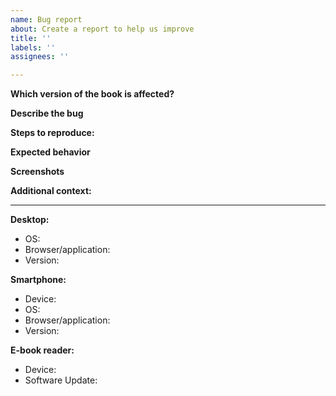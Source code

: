 ```yaml
---
name: Bug report
about: Create a report to help us improve
title: ''
labels: ''
assignees: ''

---
```


<!-- Before filing a bug please check the following: -->
<!-- * There's no existing/similar bug report. -->
<!-- * This bug report is about a single actionable bug. -->
<!-- * This bug is about the Pro Git book, version 2, English language. -->
<!-- * This bug is about the book as found on the [website](https://www.git-scm.com/book/en/v2) or the pdf. -->
<!-- * If you found a issue in the pdf/epub/mobi files, you've checked if the problem is also present in the Pro Git book on the [website](https://www.git-scm.com/book/en/v2). -->
<!-- * This bug is **not** about a translation, if so please file a bug with the translation project. You can find a table of translation projects here: [progit2/TRANSLATING.md](https://github.com/progit/progit2/blob/master/TRANSLATING.md) -->
<!-- * This bug is **not** about the git-scm.com site, if so please file a bug here: [git-scm.com/issues/new](https://github.com/git/git-scm.com/issues/new) -->
<!-- * This bug is **not** about git the program itself, if so please file a bug here: [git-scm.com/community](https://git-scm.com/community) -->
<!-- * This bug is **not** about Git for Windows, if so please file a bug here: [git-for-windows/git](https://github.com/git-for-windows/git). -->

**Which version of the book is affected?**
<!-- It's important for us to know if the problem is in the source or in the tooling for the pdf/epub/mobi files. -->
<!-- Therefore, please write whether the problem is with the files, the online book, or both. -->

**Describe the bug**
<!-- A clear and concise description of what the bug is. -->

**Steps to reproduce:**
<!-- Please write the steps needed to reproduce the bug here. -->
<!-- 1. Go to '...' -->
<!-- 2. Click on '....' -->
<!-- 3. Scroll down to '....' -->
<!-- 4. See error -->

**Expected behavior**
<!-- A clear and concise description of what you expected to happen. -->

**Screenshots**
<!-- If applicable, add screenshots to help explain your problem. -->

**Additional context:**
<!-- Add any other context about the problem here. -->
<!-- You can also put references to similar bugs here. -->

---

**Desktop:**
<!-- If you've used a desktop/laptop to access the content, please fill in this form. -->
- OS: <!--[e.g. iOS] -->
- Browser/application: <!-- [e.g. chrome, safari, Evince, Adobe Acrobat Reader] -->
- Version: <!-- [e.g. 22] -->

**Smartphone:**
<!-- If you've used a smartphone to access the content, please fill in this form. -->
- Device: <!-- [e.g. iPhone6] -->
- OS: <!-- [e.g. iOS8.1] -->
- Browser/application: <!-- [e.g. stock browser, safari, Adobe Acrobat Reader] -->
- Version: <!-- [e.g. 22] -->

**E-book reader:**
<!-- If you've used a e-book reader to access the content, please fill in this form. -->
- Device: <!-- [e.g. Amazon Kindle Paperwhite 10th generation, Kobo Clara HD] -->
- Software Update: <!-- [e.g. version 5.11.1 for Amazon Kindle] -->
